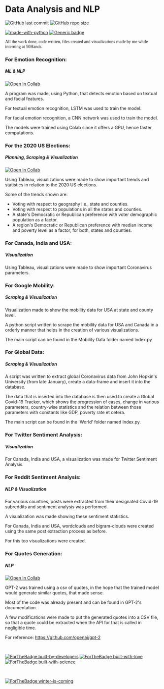 <h1>Data Analysis and NLP</h1>
<body>
  <p>
    <img alt="GitHub last commit" src="https://img.shields.io/github/last-commit/50hands/DataAnalysis-and-NLP-Abhinav"> 
    <img alt="GitHub repo size" src="https://img.shields.io/github/repo-size/50hands/DataAnalysis-and-NLP-Abhinav"></p>
  <p>
    <a href="https://www.python.org/"><img src="https://img.shields.io/badge/Made%20with-Python-1f425f.svg" alt="made-with-python"></a> 
    <a href="https://public.tableau.com/s/"><img src="https://img.shields.io/badge/Made with-Tableau-pink.svg" alt="Generic badge"></a>
  </p>
  <p style="font-family: 'Lora', serif;">All the work done, code written, files created and visualizations made by me while interning at 50Hands.</p>

  <h3><b>For Emotion Recognition:</b></h3>
  <h5><b>ML & NLP</b></h5>
  <p><a href="https://drive.google.com/drive/u/0/folders/1MtAnQD1dNga5HMzcsg5VSSvkwnEoksBT"><img src="https://colab.research.google.com/assets/colab-badge.svg" alt="Open In Collab"></a></p>
  <p>A program was made, using Python, that detects emotion based on textual and facial features.</p>
  <p>For textual emotion recognition, LSTM was used to train the model.</p>
  <p>For facial emotion recognition, a CNN network was used to train the model.</p>
  <p>The models were trained using Colab since it offers a GPU, hence faster computations.</p>
  
  <h3><b>For the 2020 US Elections:</b></h3>
  <h5><b>Planning, Scraping & Visualization</b></h5>
  <p><a href="https://drive.google.com/drive/u/0/folders/1GgrZ5KRxKnZ8ciTZyXnJf7V6xogkKPyG"><img src="https://colab.research.google.com/assets/colab-badge.svg" alt="Open In Collab"></a></p>
  <p>Using Tableau, visualizations were made to show important trends and statistics in relation to the 2020 US elections.</p>
  <p>Some of the trends shown are:</p>
  <ul>
    <li>Voting with respect to geography i.e., state and counties.</li>
    <li>Voting with respect to populations in all the states and counties.</li>
    <li>A state's Democratic or Republican preference with voter demographic population as a factor.</li>
    <li>A region's Democratic or Republican preference with median income and poverty level as a factor, for both, states and counties.</li>
  </ul>
  
  <h3><b>For Canada, India and USA:</b></h3>
  <h5><b>Visualization</b></h5>
  <p>Using Tableau, visualizations were made to show important Coronavirus parameters.</p>
  
  <h3><b>For Google Mobility:</b></h3>
  <h5><b>Scraping & Visualization</b></h5>
  <p>Visualization made to show the mobility data for USA at state and county level.</p>
  <p>A python script written to scrape the mobility data for USA and Canada in a orderly manner that helps in the creation of various visualizations.</p>
  <p>The main script can be found in the Mobility Data folder named Index.py</p>
  
  <h3>For Global Data:</h3>
  <h5><b>Scraping & Visualization</b></h5>
  <p>A script was written to extract global Coronavirus data from John Hopkin's University (from late January), create a data-frame and insert it into the database.</p>
  <p>The data that is inserted into the database is then used to create a Global Covid-19 Tracker, which shows the progression of cases, change in various parameters, country-wise statistics and the relation between those parameters with constants like GDP, poverty rate et cetera.</p>
  <p>The main script can be found in the 'World' folder named Index.py.</p>
  
  <h3>For Twitter Sentiment Analysis:</h3>
  <h5><b>Visualization</b></h5>
  <p>For Canada, India and USA, a visualization was made for Twitter Sentiment Analysis.</p>
  
  <h3>For Reddit Sentiment Analysis:</h3>
  <h5><b>NLP & Visualization</b></h5>
  <p>For various countries, posts were extracted from their designated Covid-19 subreddits and sentiment analysis was performed.</p>
  <p>A visualization was made showing these sentiment statistics.</p>
  <p>For Canada, India and USA, wordclouds and bigram-clouds were created using the same post extraction process as before.</p>
  <p>For this too visualizations were created.</p>
  
  <h3>For Quotes Generation:</h3>
  <h5><b>NLP</b></h5>
  <p><a href="https://colab.research.google.com/drive/1zGTJxbZr6OMBcUlpwD-f-AXf-GNlaT1C"><img src="https://colab.research.google.com/assets/colab-badge.svg" alt="Open In Collab"></a></p>
  <p>GPT-2 was trained using a csv of quotes, in the hope that the trained model would generate similar quotes, that made sense.</p>
  <p>Most of the code was already present and can be found in GPT-2's documentation.</p>
  <p>A few modifications were made to put the generated quotes into a CSV file, so that a quote could be extracted when the API for that is called in negligible time.</p>
  <p>For reference: <a href='https://github.com/openai/gpt-2'>https://github.com/openai/gpt-2</a></p>
  
  <br>
  <p><a href="https://GitHub.com/abhinavyesss/"><img src="http://ForTheBadge.com/images/badges/built-by-developers.svg" alt="ForTheBadge built-by-developers"></a> <a href="https://GitHub.com/abhinavyesss/"><img src="http://ForTheBadge.com/images/badges/built-with-love.svg" alt="ForTheBadge built-with-love"></a> <a href="https://GitHub.com/abhinavyesss/"><img src="http://ForTheBadge.com/images/badges/built-with-science.svg" alt="ForTheBadge built-with-science"></a></p>
  <br>
  <p><a href="http://ForTheBadge.com"><img src="http://ForTheBadge.com/images/badges/winter-is-coming.svg" alt="ForTheBadge winter-is-coming"></a></p>
</body>
